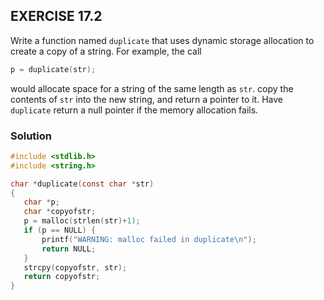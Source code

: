 ## EXERCISE 17.2
Write a function named `duplicate` that uses dynamic storage allocation to create a copy of a string. For example, the call
```c
p = duplicate(str);
```
would allocate space for a string of the same length as `str`. copy the contents of `str` into the new string, and return a pointer to it.  Have `duplicate` return a null pointer if the memory allocation fails.

### Solution
```c
#include <stdlib.h>
#include <string.h>

char *duplicate(const char *str)
{
   char *p; 
   char *copyofstr;
   p = malloc(strlen(str)+1); 
   if (p == NULL) {
       printf("WARNING: malloc failed in duplicate\n");
       return NULL;
   }
   strcpy(copyofstr, str);
   return copyofstr;
}
```
